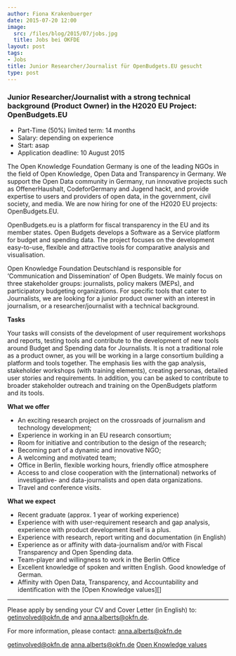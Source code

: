 ```yaml
---
author: Fiona Krakenbuerger
date: 2015-07-20 12:00
image:
  src: /files/blog/2015/07/jobs.jpg
  title: Jobs bei OKFDE
layout: post
tags:
- Jobs
title: Junior Researcher/Journalist für OpenBudgets.EU gesucht
type: post
---
```

###  Junior Researcher/Journalist with a strong technical background (Product Owner) in the H2020 EU Project: OpenBudgets.EU

* Part-Time (50%) limited term: 14 months
* Salary: depending on experience 
* Start: asap
* Application deadline: 10 August 2015


The Open Knowledge Foundation Germany is one of the leading NGOs in the field of Open Knowledge, Open Data and Transparency in Germany. We support the Open Data community in Germany,  run innovative projects such as OffenerHaushalt, CodeforGermany and Jugend hackt, and provide expertise to users and providers of open data, in the government, civil society, and media. We are now hiring for one of the H2020 EU projects: OpenBudgets.EU.

OpenBudgets.eu is a platform for fiscal transparency in the EU and its member states. Open Budgets develops a Software as a Service platform for budget and spending data. The project focuses on the development easy-to-use, flexible and attractive tools for comparative analysis and visualisation.

Open Knowledge Foundation Deutschland is responsible for ‘Communication and Dissemination’ of Open Budgets. We mainly focus on three stakeholder groups: journalists, policy makers (MEPs), and participatory budgeting organizations. For specific tools that cater to Journalists, we are looking for a junior product owner with an interest in journalism, or a researcher/journalist with a technical background. 

<strong>Tasks</strong>

Your tasks will consists of the development of user requirement workshops and reports, testing tools and contribute to the development of new tools around Budget and Spending data for Journalists. It is not a traditional role as a product owner, as you will be working in a large consortium building a platform and tools together. The emphasis lies with the gap analysis, stakeholder workshops (with training elements), creating personas, detailed user stories and requirements.  In addition, you can be asked to contribute to broader stakeholder outreach and training on the OpenBudgets platform and its tools. 

<strong>What we offer</strong>

* An exciting research project on the crossroads of journalism and technology development;
* Experience in working in an EU research consortium;
* Room for initiative and contribution to the design of the research;
* Becoming part of a dynamic and innovative NGO;
* A welcoming and motivated team;
* Office in Berlin, flexible working hours, friendly office atmosphere
* Access to and close cooperation with the (international) networks of investigative- and data-journalists and open data organizations.
* Travel and conference visits.

<strong>What we expect</strong>

* Recent graduate (approx. 1 year of working experience) 
* Experience with with user-requirement research and gap analysis, experience with product development itself is a plus. 
* Experience with research, report writing and documentation (in English)
* Experience as or affinity with data-journalism and/or with Fiscal Transparency and Open Spending data.
* Team-player and willingness to work in the Berlin Office
* Excellent knowledge of spoken and written English. Good knowledge of German. 
* Affinity with Open Data, Transparency, and Accountability and identification with the [Open Knowledge values][]

<hr>

Please apply by sending your CV and Cover Letter (in English) to: <a href="mailto:getinvolved@okfn.de?Subject=Application OpenBudgets">getinvolved@okfn.de</a> and <a href="mailto:anna.alberts@okfn.de?Subject=Application OpenBudgets">anna.alberts@okfn.de</a>.

For more information, please contact: <a href="mailto:anna.alberts@okfn.de">anna.alberts@okfn.de</a>

[getinvolved@okfn.de](mailto:getinvolved@okfn.de)
[anna.alberts@okfn.de](mailto:anna.alberts@okfn.de)
[Open Knowledge values](/mission)
